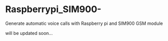 # Raspberrypi_SIM900-
Generate automatic voice calls with Raspberry pi and SIM900 GSM module

will be updated soon...
